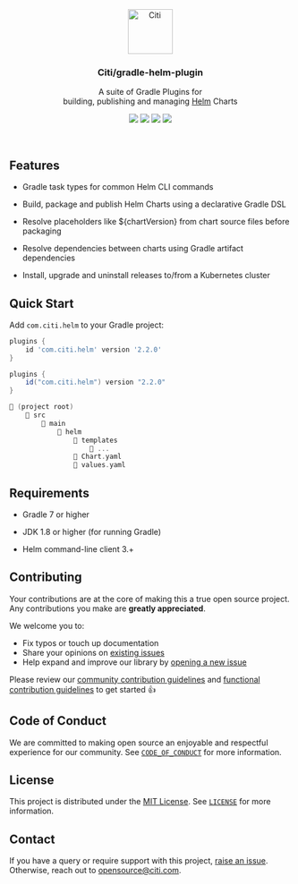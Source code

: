 <div align="center">
  <a href="https://github.com/citi">
    <img src="https://github.com/citi.png" alt="Citi" width="80" height="80">
  </a>

  <h3 align="center">Citi/gradle-helm-plugin</h3>

  <p align="center">
    A suite of Gradle Plugins for <br />building, publishing and managing <a href="https://www.helm.sh">Helm</a> Charts
    <br />
  </p>

  <p align="center">
    <a href="https://citi.github.io/gradle-helm-plugin/"><img src="https://img.shields.io/badge/read%20our%20documentation-0f1632"></a>
    <a href="https://plugins.gradle.org/plugin/com.citi.helm/2.2.0"><img src="https://img.shields.io/gradle-plugin-portal/v/com.citi.helm?versionPrefix=2.2.0&colorA=0f1632&colorB=255be3" /></a>
    <a href="./LICENSE"><img src="https://img.shields.io/github/license/citi/gradle-helm-plugin?label=license&colorA=0f1632&colorB=255be3" /></a>
    <a href="https://img.shields.io/ossf-scorecard/github.com/Citi/gradle-helm-plugin?label=openssf+scorecard&style=flat"><img src="https://img.shields.io/ossf-scorecard/github.com/Citi/gradle-helm-plugin?label=openssf+scorecard&style=flat" /></a>
  </p>
</div>

<br />

## Features

- Gradle task types for common Helm CLI commands

- Build, package and publish Helm Charts using a declarative Gradle DSL

- Resolve placeholders like ${chartVersion} from chart source files before packaging

- Resolve dependencies between charts using Gradle artifact dependencies

- Install, upgrade and uninstall releases to/from a Kubernetes cluster

## Quick Start

Add `com.citi.helm` to your Gradle project:

```gradle
plugins {
    id 'com.citi.helm' version '2.2.0'
}
```

```gradle
plugins {
    id("com.citi.helm") version "2.2.0"
}
```

```gradle
📂 (project root)
    📂 src
        📂 main
            📂 helm
                📂 templates
                    📄 ...
                📄 Chart.yaml
                📄 values.yaml
```

## Requirements

- Gradle 7 or higher

- JDK 1.8 or higher (for running Gradle)

- Helm command-line client 3.+

## Contributing

Your contributions are at the core of making this a true open source project. Any contributions you make are **greatly appreciated**.

We welcome you to:

- Fix typos or touch up documentation
- Share your opinions on [existing issues](https://github.com/citi/gradle-helm-plugin/issues)
- Help expand and improve our library by [opening a new issue](https://github.com/citi/gradle-helm-plugin/issues/new)

Please review our [community contribution guidelines](https://github.com/Citi/.github/blob/main/CONTRIBUTING.md) and [functional contribution guidelines](./CONTRIBUTING.md) to get started 👍

## Code of Conduct

We are committed to making open source an enjoyable and respectful experience for our community. See [`CODE_OF_CONDUCT`](https://github.com/Citi/.github/blob/main/CODE_OF_CONDUCT.md) for more information.

## License

This project is distributed under the [MIT License](https://opensource.org/license/mit). See [`LICENSE`](./LICENSE) for more information.

## Contact

If you have a query or require support with this project, [raise an issue](https://github.com/Citi/gradle-helm-plugin/issues). Otherwise, reach out to opensource@citi.com.
